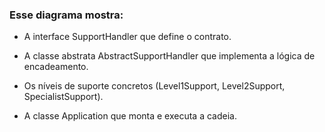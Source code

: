 ### Esse diagrama mostra:

- A interface SupportHandler que define o contrato.

- A classe abstrata AbstractSupportHandler que implementa a lógica de encadeamento.

- Os níveis de suporte concretos (Level1Support, Level2Support, SpecialistSupport).

- A classe Application que monta e executa a cadeia.